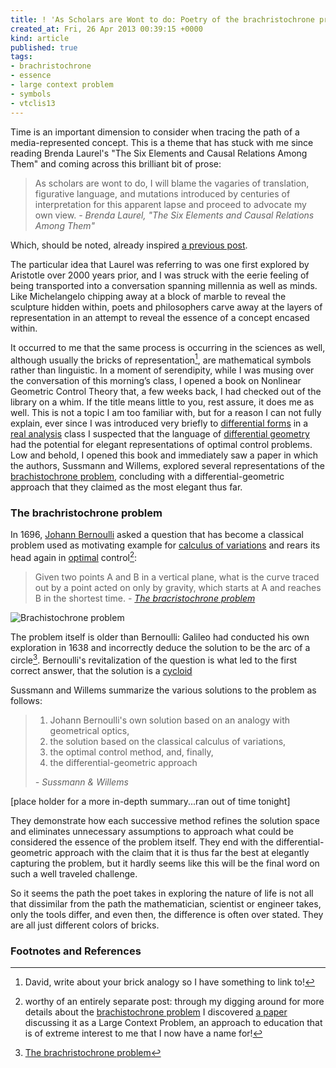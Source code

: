 ```yaml
---
title: ! 'As Scholars are Wont to do: Poetry of the brachristochrone problem'
created_at: Fri, 26 Apr 2013 00:39:15 +0000
kind: article
published: true
tags:
- brachristochrone
- essence
- large context problem
- symbols
- vtclis13
---
```


Time is an important dimension to consider when tracing the path of a
media-represented concept. This is a theme that has stuck with me
since reading Brenda Laurel's "The Six Elements and Causal Relations
Among Them" and coming across this brilliant bit of prose:

> As scholars are wont to do, I will blame the vagaries of
> translation, figurative language, and mutations introduced by
> centuries of interpretation for this apparent lapse and proceed to
> advocate my own view. <cite>- Brenda Laurel, "The Six Elements and
> Causal Relations Among Them"</cite>


Which, should be noted, already inspired
[a previous post](http://blogs.lt.vt.edu/shebang/2013/03/20/we-are-the-medium-directors-cut/).

The particular idea that Laurel was referring to was one first
explored by Aristotle over 2000 years prior, and I was struck with the
eerie feeling of being transported into a conversation spanning
millennia as well as minds. Like Michelangelo chipping away at a block
of marble to reveal the sculpture hidden within, poets and
philosophers carve away at the layers of representation in an attempt
to reveal the essence of a concept encased within.

It occurred to me that the same process is occurring in the sciences
as well, although usually the bricks of representation[^david], are
mathematical symbols rather than linguistic. In a moment of
serendipity, while I was musing over the conversation of this
morning’s class, I opened a book on Nonlinear Geometric Control Theory
that, a few weeks back, I had checked out of the library on a whim. If
the title means little to you, rest assure, it does me as well. This
is not a topic I am too familiar with, but for a reason I can not
fully explain, ever since I was introduced very briefly to
[differential forms](http://en.wikipedia.org/wiki/Differential_form)
in a [real analysis](http://en.wikipedia.org/wiki/Real_analysis) class
I suspected that the language of [differential
geometry](http://en.wikipedia.org/wiki/Differential_geometry) had the
potential for elegant representations of optimal control problems. Low
and behold, I opened this book and immediately saw a paper in which
the authors, Sussmann and Willems, explored several representations of
the [brachistochrone
problem](http://www-history.mcs.st-and.ac.uk/HistTopics/Brachistochrone.html),
concluding with a differential-geometric approach that they claimed as
the most elegant thus far.

### The brachristochrone problem

In 1696,
[Johann Bernoulli](http://en.wikipedia.org/wiki/Johann_Bernoulli)
asked a question that has become a classical problem used as
motivating example for
[calculus of variations](http://en.wikipedia.org/wiki/Calculus_of_variations)
and rears its head again in
[optimal](http://en.wikipedia.org/wiki/Optimal_control) control[^lcp]:

> Given two points A and B in a vertical plane, what is the curve
> traced out by a point acted on only by gravity, which starts at A
> and reaches B in the shortest time. <cite>-
> [The bracristochrone problem](http://www-history.mcs.st-and.ac.uk/HistTopics/Brachistochrone.html)</cite>

![Brachistochrone problem](/assets/posts/Brachistochrone.png)

The problem itself is older than Bernoulli: Galileo had conducted his
own exploration in 1638 and incorrectly deduce the solution to be the
arc of a circle[^brachristochrone]. Bernoulli's revitalization of the
question is what led to the first correct answer, that the solution is
a [cycloid](http://en.wikipedia.org/wiki/Cycloid)

Sussmann and Willems summarize the various solutions to the problem as
follows:

>   1. Johann Bernoulli's own solution based on an analogy with
>      geometrical optics,
>   2. the solution based on the classical
>      calculus of variations,
>   3. the optimal control method, and, finally,  
>   4. the differential-geometric approach
>
> <cite>- Sussmann & Willems</cite>

 [place holder for a more in-depth summary...ran out of time tonight] 

They demonstrate how each successive method refines the solution space
and eliminates unnecessary assumptions to approach what could be
considered the essence of the problem itself. They end with the
differential-geometric approach with the claim that it is thus far the
best at elegantly capturing the problem, but it hardly seems like this
will be the final word on such a well traveled challenge.

So it seems the path the poet takes in exploring the nature of life is
not all that dissimilar from the path the mathematician, scientist or
engineer takes, only the tools differ, and even then, the difference
is often over stated. They are all just different colors of bricks.

### Footnotes and References

[^david]: David, write about your brick analogy so I have something to link to!

[^lcp]: worthy of an entirely separate post: through my digging around for more details about the [brachistochrone problem](http://www-history.mcs.st-and.ac.uk/HistTopics/Brachistochrone.html) I discovered [a paper](http://www.math.umt.edu/tmme/vol5no2and3/TMME_vol5nos2and3_a1_pp.169_184.pdf) discussing it as a Large Context Problem, an approach to education that is of extreme interest to me that I now have a name for!
[^brachristochrone]: [The brachristochrone problem](http://www-history.mcs.st-and.ac.uk/HistTopics/Brachistochrone.html)
[^sussmann]: Sussmann, Hector J. and Willems, Jan C. [The brachistochrone problem and modern control theory](http://scholar.google.com/scholar?q=HJ+Sussmann%2C+JC+Willems%3A+The+Brachistochrone+Problem+and+Modern+Control+Theory&btnG=&hl=en&as_sdt=0%2C47)

